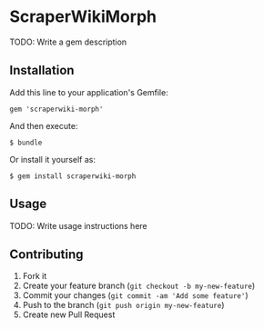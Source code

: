 # ScraperWikiMorph

TODO: Write a gem description

## Installation

Add this line to your application's Gemfile:

    gem 'scraperwiki-morph'

And then execute:

    $ bundle

Or install it yourself as:

    $ gem install scraperwiki-morph

## Usage

TODO: Write usage instructions here

## Contributing

1. Fork it
2. Create your feature branch (`git checkout -b my-new-feature`)
3. Commit your changes (`git commit -am 'Add some feature'`)
4. Push to the branch (`git push origin my-new-feature`)
5. Create new Pull Request
